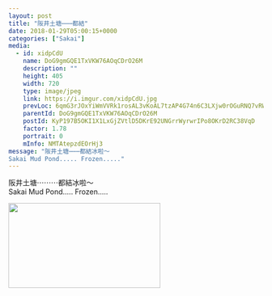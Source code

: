 ```yaml
---
layout: post
title: "阪井土塘⋯⋯⋯都結" 
date: 2018-01-29T05:00:15+0000 
categories: ["Sakai"] 
media:
  - id: xidpCdU
    name: DoG9gmGQE1TxVKW76AOqCDrO26M
    description: ""   
    height: 405
    width: 720
    type: image/jpeg
    link: https://i.imgur.com/xidpCdU.jpg
    prevLoc: 6qmG3rJOxYiWmVVRk1rosAL3vKoAL7tzAP4G74n6C3LXjw0rOGuRNQ7vRWQDUO9yYjQkWWUW7Q3MwLLGh8O8mxz66QuPVMRqKD4NCvVyy8pyz5IR73XVGor0CvJElRrPPXSQK7889B7ZfDNLX80YM1iP5q35Q6yxtynJ1rEDDAI5KMDpjNomUN2WJlxQlLFy7GPAVKYOU2RZnPM2mYcBmX3LmLYyhoNkRE8X7pfOkLXMvjGPH7Q6KMWpELfBZEMg0Q53cK5XNL
    parentId: DoG9gmGQE1TxVKW76AOqCDrO26M
    postId: KyP197B5OKI1X1LxGjZVtlD5DKrE92UNGrrWyrwrIPo8OKrD2RC38VqD
    factor: 1.78
    portrait: 0
    mInfo: NMTAtepzdEOrHj3
message: "阪井土塘⋯⋯⋯都結冰啦～  
Sakai Mud Pond..... Frozen....."
---
```


阪井土塘⋯⋯⋯都結冰啦～  
Sakai Mud Pond..... Frozen.....


[//]: #media:  
<a href="https://i.imgur.com/xidpCdU.jpg"><img src="https://i.imgur.com/xidpCdU.jpg" height="168" width="300" /></a> 
 
